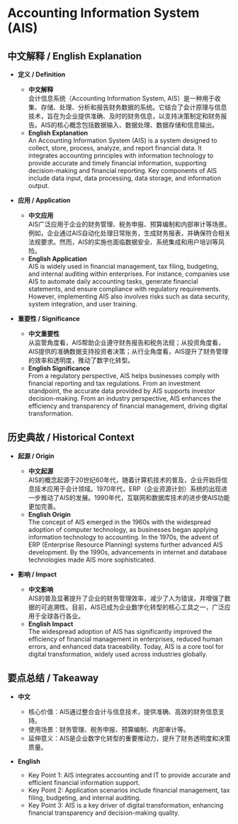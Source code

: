 # Accounting Information System (AIS)

## 中文解释 / English Explanation

* **定义 / Definition**  
  - **中文解释**  
    会计信息系统（Accounting Information System, AIS）是一种用于收集、存储、处理、分析和报告财务数据的系统。它结合了会计原理与信息技术，旨在为企业提供准确、及时的财务信息，以支持决策制定和财务报告。AIS的核心概念包括数据输入、数据处理、数据存储和信息输出。  
  - **English Explanation**  
    An Accounting Information System (AIS) is a system designed to collect, store, process, analyze, and report financial data. It integrates accounting principles with information technology to provide accurate and timely financial information, supporting decision-making and financial reporting. Key components of AIS include data input, data processing, data storage, and information output.

* **应用 / Application**  
  - **中文应用**  
    AIS广泛应用于企业的财务管理、税务申报、预算编制和内部审计等场景。例如，企业通过AIS自动化处理日常账务，生成财务报表，并确保符合相关法规要求。然而，AIS的实施也面临数据安全、系统集成和用户培训等风险。  
  - **English Application**  
    AIS is widely used in financial management, tax filing, budgeting, and internal auditing within enterprises. For instance, companies use AIS to automate daily accounting tasks, generate financial statements, and ensure compliance with regulatory requirements. However, implementing AIS also involves risks such as data security, system integration, and user training.

* **重要性 / Significance**  
  - **中文重要性**  
    从监管角度看，AIS帮助企业遵守财务报告和税务法规；从投资角度看，AIS提供的准确数据支持投资者决策；从行业角度看，AIS提升了财务管理的效率和透明度，推动了数字化转型。  
  - **English Significance**  
    From a regulatory perspective, AIS helps businesses comply with financial reporting and tax regulations. From an investment standpoint, the accurate data provided by AIS supports investor decision-making. From an industry perspective, AIS enhances the efficiency and transparency of financial management, driving digital transformation.

## 历史典故 / Historical Context

* **起源 / Origin**  
  - **中文起源**  
    AIS的概念起源于20世纪60年代，随着计算机技术的普及，企业开始将信息技术应用于会计领域。1970年代，ERP（企业资源计划）系统的出现进一步推动了AIS的发展。1990年代，互联网和数据库技术的进步使AIS功能更加完善。  
  - **English Origin**  
    The concept of AIS emerged in the 1960s with the widespread adoption of computer technology, as businesses began applying information technology to accounting. In the 1970s, the advent of ERP (Enterprise Resource Planning) systems further advanced AIS development. By the 1990s, advancements in internet and database technologies made AIS more sophisticated.

* **影响 / Impact**  
  - **中文影响**  
    AIS的普及显著提升了企业的财务管理效率，减少了人为错误，并增强了数据的可追溯性。目前，AIS已成为企业数字化转型的核心工具之一，广泛应用于全球各行各业。  
  - **English Impact**  
    The widespread adoption of AIS has significantly improved the efficiency of financial management in enterprises, reduced human errors, and enhanced data traceability. Today, AIS is a core tool for digital transformation, widely used across industries globally.

## 要点总结 / Takeaway

* **中文**  
  - 核心价值：AIS通过整合会计与信息技术，提供准确、高效的财务信息支持。  
  - 使用场景：财务管理、税务申报、预算编制、内部审计等。  
  - 延伸意义：AIS是企业数字化转型的重要推动力，提升了财务透明度和决策质量。  

* **English**  
  - Key Point 1: AIS integrates accounting and IT to provide accurate and efficient financial information support.  
  - Key Point 2: Application scenarios include financial management, tax filing, budgeting, and internal auditing.  
  - Key Point 3: AIS is a key driver of digital transformation, enhancing financial transparency and decision-making quality.